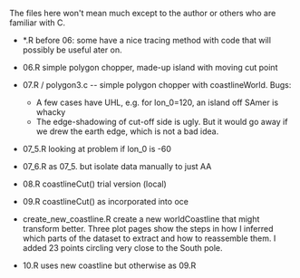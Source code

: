 The files here won't mean much except to the author or others who are familiar
with C.

* *.R before 06: some have a nice tracing method with code that will possibly
  be useful ater on.

* 06.R simple polygon chopper, made-up island with moving cut point

* 07.R / polygon3.c -- simple polygon chopper with coastlineWorld. Bugs:
    - A few cases have UHL, e.g. for lon_0=120, an island off SAmer is whacky
    - The edge-shadowing of cut-off side is ugly. But it would go away if we
      drew the earth edge, which is not a bad idea.

* 07_5.R looking at problem if lon_0 is -60

* 07_6.R as 07_5. but isolate data manually to just AA

* 08.R coastlineCut() trial version (local)

* 09.R coastlineCut() as incorporated into oce

* create_new_coastline.R create a new worldCoastline that might transform
  better. Three plot pages show the steps in how I inferred which parts of the
dataset to extract and how to reassemble them. I added 23 points circling very
close to the South pole.

* 10.R uses new coastline but otherwise as 09.R
